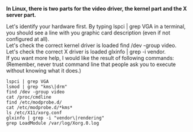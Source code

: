 **In Linux, there is two parts for the video driver, the kernel part and the X server part.**

Let's identify your hardware first. By typing lspci | grep VGA in a terminal, you should see a line with you graphic card description (even if not configured at all).   
Let's check the correct kernel driver is loaded find /dev -group video.   
Let's check the correct X driver is loaded glxinfo | grep -i vendor.   
If you want more help, I would like the result of following commands:    
(Remember, never trust command line that people ask you to execute without knowing what it does.)   

```
lspci | grep VGA
lsmod | grep "kms\|drm"
find /dev -group video
cat /proc/cmdline
find /etc/modprobe.d/
cat /etc/modprobe.d/*kms*
ls /etc/X11/xorg.conf
glxinfo | grep -i "vendor\|rendering"
grep LoadModule /var/log/Xorg.0.log
```
